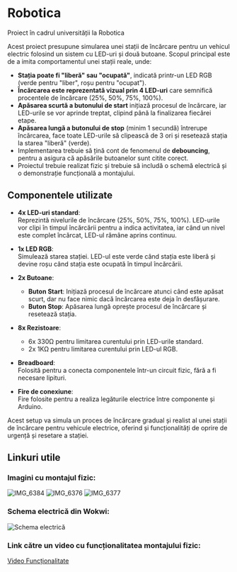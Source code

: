 # Robotica

Proiect în cadrul universității la Robotica

Acest proiect presupune simularea unei stații de încărcare pentru un vehicul electric folosind un sistem cu LED-uri și două butoane. Scopul principal este de a imita comportamentul unei stații reale, unde:

- **Stația poate fi "liberă" sau "ocupată"**, indicată printr-un LED RGB (verde pentru "liber", roșu pentru "ocupat").
- **Încărcarea este reprezentată vizual prin 4 LED-uri** care semnifică procentele de încărcare (25%, 50%, 75%, 100%).
- **Apăsarea scurtă a butonului de start** inițiază procesul de încărcare, iar LED-urile se vor aprinde treptat, clipind până la finalizarea fiecărei etape.
- **Apăsarea lungă a butonului de stop** (minim 1 secundă) întrerupe încărcarea, face toate LED-urile să clipească de 3 ori și resetează stația la starea "liberă" (verde).
- Implementarea trebuie să țină cont de fenomenul de **debouncing**, pentru a asigura că apăsările butoanelor sunt citite corect.
- Proiectul trebuie realizat fizic și trebuie să includă o schemă electrică și o demonstrație funcțională a montajului.

## Componentele utilizate

- **4x LED-uri standard**:  
  Reprezintă nivelurile de încărcare (25%, 50%, 75%, 100%). LED-urile vor clipi în timpul încărcării pentru a indica activitatea, iar când un nivel este complet încărcat, LED-ul rămâne aprins continuu.

- **1x LED RGB**:  
  Simulează starea stației. LED-ul este verde când stația este liberă și devine roșu când stația este ocupată în timpul încărcării.

- **2x Butoane**:  
  - **Buton Start**: Inițiază procesul de încărcare atunci când este apăsat scurt, dar nu face nimic dacă încărcarea este deja în desfășurare.  
  - **Buton Stop**: Apăsarea lungă oprește procesul de încărcare și resetează stația.

- **8x Rezistoare**:  
  - 6x 330Ω pentru limitarea curentului prin LED-urile standard.  
  - 2x 1KΩ pentru limitarea curentului prin LED-ul RGB.

- **Breadboard**:  
  Folosită pentru a conecta componentele într-un circuit fizic, fără a fi necesare lipituri.

- **Fire de conexiune**:  
  Fire folosite pentru a realiza legăturile electrice între componente și Arduino.

Acest setup va simula un proces de încărcare gradual și realist al unei stații de încărcare pentru vehicule electrice, oferind și funcționalități de oprire de urgență și resetare a stației.

## Linkuri utile

### Imagini cu montajul fizic:
![IMG_6384](https://github.com/user-attachments/assets/49e594c1-fc00-47fd-a6dc-30beeb680367)
![IMG_6376](https://github.com/user-attachments/assets/b612f40a-f1b1-4d88-99b3-65e7161100df)
![IMG_6377](https://github.com/user-attachments/assets/1023fcd1-688b-4c90-9f13-253281378602)

### Schema electrică din Wokwi:
![Schema electrică](https://github.com/user-attachments/assets/5026d21a-316e-46bd-a482-eddafa90f058)

### Link către un video cu funcționalitatea montajului fizic:
[Video Funcționalitate](https://youtu.be/VQHp67Lzuac)

